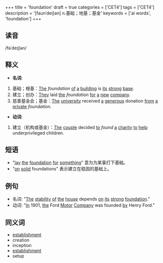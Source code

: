 +++
title = 'foundation'
draft = true
categories = ['CET4']
tags = ['CET4']
description = '[faunˈdei∫ən] n.基础；地基；基金'
keywords = ['ai words', 'foundation']
+++

## 读音
/fəˈdeɪʃən/

## 释义
- **名词**:
1. 基础；根基：[The](/zh/post/the/) _foundation_ [of](/zh/post/of/) [a](/zh/post/a/) [building](/zh/post/building/) is [its](/zh/post/its/) [strong](/zh/post/strong/) [base](/zh/post/base/).
2. 建立；创办：[They](/zh/post/they/) laid [the](/zh/post/the/) _foundation_ [for](/zh/post/for/) [a](/zh/post/a/) [new](/zh/post/new/) [company](/zh/post/company/).
3. 慈善基金会；基金：[The](/zh/post/the/) [university](/zh/post/university/) received [a](/zh/post/a/) [generous](/zh/post/generous/) donation [from](/zh/post/from/) [a](/zh/post/a/) [private](/zh/post/private/) _foundation_.

- **动词**:
1. 建立（机构或基金）：[The](/zh/post/the/) [couple](/zh/post/couple/) decided [to](/zh/post/to/) _found_ [a](/zh/post/a/) [charity](/zh/post/charity/) [to](/zh/post/to/) [help](/zh/post/help/) underprivileged children.

## 短语
- "[lay](/zh/post/lay/) [the](/zh/post/the/) [foundation](/zh/post/foundation/) [for](/zh/post/for/) [something](/zh/post/something/)" 意为为某事打下基础。
- "[on](/zh/post/on/) [solid](/zh/post/solid/) foundations" 表示建立在稳固的基础上。

## 例句
- 名词: "[The](/zh/post/the/) [stability](/zh/post/stability/) [of](/zh/post/of/) [the](/zh/post/the/) [house](/zh/post/house/) depends [on](/zh/post/on/) [its](/zh/post/its/) [strong](/zh/post/strong/) [foundation](/zh/post/foundation/)."
- 动词: "[In](/zh/post/in/) 1901, [the](/zh/post/the/) Ford [Motor](/zh/post/motor/) [Company](/zh/post/company/) was founded [by](/zh/post/by/) Henry Ford."
  
## 同义词
- [establishment](/zh/post/establishment/)
- creation
- inception
- [establishment](/zh/post/establishment/)
- setup
